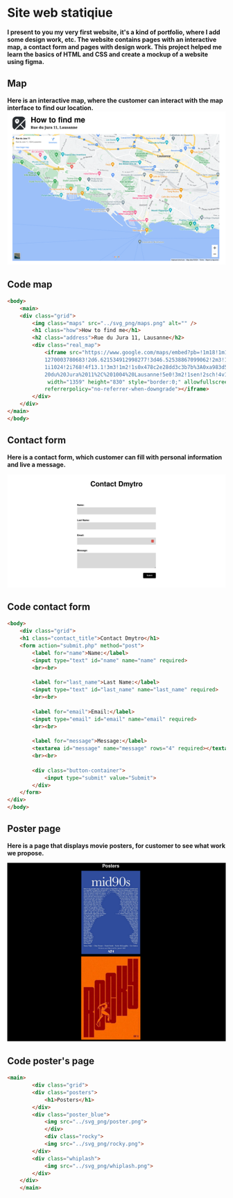 # Site web statiqiue

**I present to you my very first website, it's a kind of portfolio, where I add some design work, etc. The website contains pages with an interactive map, a contact form and pages with design work. This project helped me learn the basics of HTML and CSS and create a mockup of a website using figma.**

## Map
**Here is an interactive map, where the customer can interact with the map interface to find our location.**
![](../images/map.png)

## Code map
```html
<body>
    <main>
    <div class="grid">
        <img class="maps" src="../svg_png/maps.png" alt="" />
        <h1 class="how">How to find me</h1>
        <h2 class="address">Rue du Jura 11, Lausanne</h2>
        <div class="real_map">
            <iframe src="https://www.google.com/maps/embed?pb=!1m18!1m12!1m3!1d2745.
            1270003780683!2d6.621534912998277!3d46.52538867099062!2m3!1f0!2f0!3f0!3m2!
            1i1024!2i768!4f13.1!3m3!1m2!1s0x478c2e28dd3c3b7b%3A0xa983d5c04f615893!2sRue%
            20du%20Jura%2011%2C%201004%20Lausanne!5e0!3m2!1sen!2sch!4v1697200500808!5m2!1sen!2sch"
             width="1359" height="830" style="border:0;" allowfullscreen="" loading="lazy" 
            referrerpolicy="no-referrer-when-downgrade"></iframe>
        </div>
    </div>
</main>
</body>
```

## Contact form
**Here is a contact form, which customer can fill with personal information and live a message.**

![](../images/contact.png)

## Code contact form

```html
<body>
    <div class="grid">
    <h1 class="contact_title">Contact Dmytro</h1>
    <form action="submit.php" method="post">
        <label for="name">Name:</label>
        <input type="text" id="name" name="name" required>
        <br><br>

        <label for="last_name">Last Name:</label>
        <input type="text" id="last_name" name="last_name" required>
        <br><br>

        <label for="email">Email:</label>
        <input type="email" id="email" name="email" required>
        <br><br>

        <label for="message">Message:</label>
        <textarea id="message" name="message" rows="4" required></textarea>
        <br><br>

        <div class="button-container">
            <input type="submit" value="Submit">
        </div>
    </form>
</div>
</body>
```

## Poster page
**Here is a page that displays movie posters, for customer to see what work we propose.**


![](../images/posters.png)

## Code poster's page

```html
<main>
        <div class="grid">
        <div class="posters">
            <h1>Posters</h1>
        </div>
        <div class="poster_blue">
            <img src="../svg_png/poster.png">
            </div>
            <div class="rocky">
            <img src="../svg_png/rocky.png">
        </div>
        <div class="whiplash">
            <img src="../svg_png/whiplash.png">
        </div>
    </div>
    </main>
```


